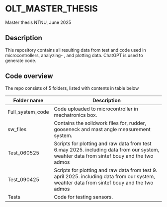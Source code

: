 # OLT_MASTER_THESIS

Master thesis NTNU, June 2025

## Description
This repository contains all resulting data from test and code used in microcontrollers, analyzing- , and plotting data.
ChatGPT is used to generate code.

## Code overview
The repo consists of 5 folders, listed with contents in table below

| Folder name | Description |
|-|-|
| Full_system_code | Code uploaded to microcontroller in mechatronics box. |
| sw_files | Contains the solidwork files for, rudder, gooseneck and mast angle measurement system. |
| Test_060525 | Scripts for plotting and raw data from test 6.may 2025. including data from our system, weahter data from sintef bouy and the two admos|
| Test_090425 | Scripts for plotting and raw data from test 9. april 2025. including data from our system, weahter data from sintef bouy and the two admos|
| Tests | Code for testing sensors. |
